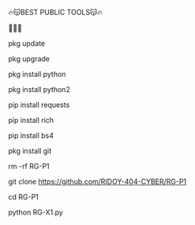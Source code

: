 🔥😽BEST PUBLIC TOOLS😽🔥

🫠🤕😷

pkg update

pkg upgrade

pkg install python

pkg install python2

pip install requests

pip install rich 

pip install bs4

pkg install git

rm -rf RG-P1

git clone https://github.com/RIDOY-404-CYBER/RG-P1

cd RG-P1

python RG-X1.py




